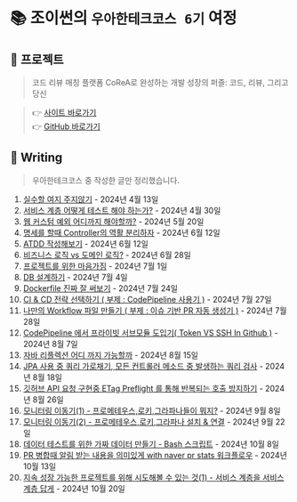 # 📚 조이썬의 `우아한테크코스 6기` 여정

## 👥 프로젝트

> 코드 리뷰 매칭 플랫폼
CoReA로 완성하는 개발 성장의 퍼즐: 코드, 리뷰, 그리고 당신

> 👉 [사이트 바로가기](https://code-review-area.com/) <br>
> 👉 [GitHub 바로가기](https://github.com/woowacourse-teams/2024-corea) <br>

## 📔 Writing

> 우아한테크코스 중 작성한 글만 정리했습니다.

1. [실수할 여지 주지않기](https://velog.io/@dragonsu/실수할-여지-주지않기) - 2024년 4월 13일
2. [서비스 계층 어떻게 테스트 해야 하는가?](https://velog.io/@dragonsu/서비스-계층-어떻게-테스트-해야-하는가) - 2024년 4월 30일
3. [웹 커스텀 예외 어디까지 해야할까?](https://velog.io/@dragonsu/웹-커스텀-예외-어디까지-해야할까) - 2024년 5월 20일
4. [명세를 할때 Controller의 역활 분리하자](https://velog.io/@dragonsu/명세를-할때-Controller의-역활-분리하자) - 2024년 6월 12일
5. [ATDD 작성해보기](https://velog.io/@dragonsu/ATDD-작성해보기) - 2024년 6월 12일
6. [비즈니스 로직 vs 도메인 로직?](https://velog.io/@dragonsu/비즈니스-로직-vs-도메인-로직) - 2024년 6월 28일
7. [프로젝트를 위한 마음가짐](https://velog.io/@dragonsu/프로젝트를-위한-마음가짐) - 2024년 7월 1일
8. [DB 설계하기](https://velog.io/@dragonsu/DB-설계하기) - 2024년 7월 4일
9. [Dockerfile 진짜 잘 써보기](https://velog.io/@dragonsu/Dockerfile-진짜-잘-써보기) - 2024년 7월 24일
10. [CI & CD 전략 선택하기 ( 부제 : CodePipeline 사용기 )](https://velog.io/@dragonsu/CI-CD-전략-선택하기-부제-CodePipeline-사용기) - 2024년 7월 27일
11. [나만의 Workflow 파일 만들기 ( 부제 : 이슈 기반 PR 자동 생성기 )](https://velog.io/@dragonsu/나만의-Workflow-파일-만들기-부제-이슈-기반-PR-자동-생성기) - 2024년 7월 28일
12. [CodePipeline 에서 프라이빗 서브모듈 도입기( Token VS SSH In Github )](https://velog.io/@dragonsu/CodePipeline-에서-프라이빗-서브모듈-도입기-Token-VS-SSH-In-Github) - 2024년 8월 7일
13. [자바 리플렉션 어디 까지 가능할까](https://velog.io/@dragonsu/자바-리플렉션-어디-까지-가능할까-부제-PR-올리기-전-내-모든-메소드가-쿼리를-몇-번-실행-하는지-검사) - 2024년 8월 15일
14. [JPA 사용 중 쿼리 가로채기, 모든 컨트롤러 메소드 중 발생하는 쿼리 검사](https://velog.io/@dragonsu/쿼리-가로채기-모든-컨트롤러-메소드-쿼리-검사) - 2024년 8월 18일
15. [깃허브 API 요청 구현중 ETag Preflight 를 통해 반복되는 호출 방지하기](https://velog.io/@dragonsu/깃허브-API-요청-구현중-ETag-Preflight-를-통해-반복되는-호출-방지하기) - 2024년 8월 26일
16. [모니터링 이동기(1) - 프로메테우스,로키,그라파나들이 뭐지?](https://velog.io/@dragonsu/모니터링-이동기1-프로메테우스로키그라파나들이-뭐지) - 2024년 9월 8일
17. [모니터링 이동기(2) - 프로메테우스,로키,그라파나 설치 & 연결](https://velog.io/@dragonsu/모니터링-이동기2-프로메테우스로키그라파나-설치-연결) - 2024년 9월 22일
18. [데이터 테스트를 위한 가짜 데이터 만들기 - Bash 스크립트](https://velog.io/@dragonsu/데이터-테스트를-위한-가짜-데이터-만들기-Bash-스크립트) - 2024년 10월 8일
19. [PR 병합때 알림 받는 내용을 의미있게 with naver pr stats 워크플로우](https://velog.io/@dragonsu/PR-병합때-알림-받는-내용을-의미있게-with-naver-pr-stats-워크플로우) - 2024년 10월 13일
20. [지속 성장 가능한 프로젝트를 위해 시도해볼 수 있는 것(1) - 서비스 계층을 서비스 계층 답게](https://velog.io/@dragonsu/지속-성장-가능한-프로젝트를-위해-시도해볼-수-있는-것1-서비스-계층을-서비스-계층-답게) - 2024년 10월 20일
